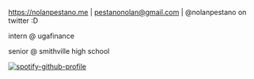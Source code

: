 
https://nolanpestano.me | pestanonolan@gmail.com | @nolanpestano on twitter :D 


intern @ ugafinance 


senior @ smithville high school

[![spotify-github-profile](https://spotify-github-profile.vercel.app/api/view?uid=dingledong2&cover_image=true&theme=default&show_offline=true&background_color=786d6d&bar_color_cover=true)](https://spotify-github-profile.vercel.app/api/view?uid=dingledong2&redirect=true)
<!---
nnnolan/nnnolan is a ✨ special ✨ repository because its `README.md` (this file) appears on your GitHub profile.
You can click the Preview link to take a look at your changes.
--->
